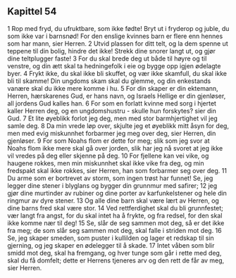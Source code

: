 ## Kapittel 54

1 Rop med fryd, du ufruktbare, som ikke fødte! Bryt ut i fryderop og juble, du som ikke var i barnsnød! For den enslige kvinnes barn er flere enn hennes som har mann, sier Herren.
2 Utvid plassen for ditt telt, og la dem spenne ut teppene til din bolig, hindre det ikke! Strekk dine snorer langt ut, og gjør dine teltplugger faste!
3 For du skal brede deg ut både til høyre og til venstre, og din ætt skal ta hedningefolk i eie og bygge opp igjen ødelagte byer.
4 Frykt ikke, du skal ikke bli skuffet, og vær ikke skamfull, du skal ikke bli til skamme! Din ungdoms skam skal du glemme, og din enkestands vanære skal du ikke mere komme i hu.
5 For din skaper er din ektemann, Herren, hærskarenes Gud, er hans navn, og Israels Hellige er din gjenløser, all jordens Gud kalles han.
6 For som en forlatt kvinne med sorg i hjertet kaller Herren deg, og en ungdomshustru - skulle hun forskytes? sier din Gud.
7 Et lite øyeblikk forlot jeg deg, men med stor barmhjertighet vil jeg samle deg.
8 Da min vrede løp over, skjulte jeg et øyeblikk mitt åsyn for deg, men med evig miskunnhet forbarmer jeg meg over deg, sier Herren, din gjenløser.
9 For som Noahs flom er dette for meg; slik som jeg svor at Noahs flom ikke mere skal gå over jorden, slik har jeg nå svoret at jeg ikke vil vredes på deg eller skjenne på deg.
10 For fjellene kan vei vike, og haugene rokkes, men min miskunnhet skal ikke vike fra deg, og min fredspakt skal ikke rokkes, sier Herren, han som forbarmer seg over deg.
11 Du arme som er bortrevet av storm, som ingen trøst har funnet! Se, jeg legger dine stener i blyglans og bygger din grunnmur med safirer;
12 jeg gjør dine murtinder av rubiner og dine porter av karfunkelstener og hele din ringmur av dyre stener.
13 Og alle dine barn skal være lært av Herren, og dine barns fred skal være stor.
14 Ved rettferdighet skal du bli grunnfestet; vær langt fra angst, for du skal intet ha å frykte, og fra redsel, for den skal ikke komme nær til deg!
15 Se, slår de seg sammen mot deg, så er det ikke fra meg; de som slår seg sammen mot deg, skal falle i striden mot deg.
16 Se, jeg skaper smeden, som puster i kullilden og lager et redskap til sin gjerning, og jeg skaper en ødelegger til å skade.
17 Intet våben som blir smidd mot deg, skal ha fremgang, og hver tunge som går i rette med deg, skal du få domfelt; dette er Herrens tjeneres arv og den rett de får av meg, sier Herren.
